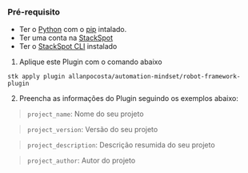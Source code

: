 ### Pré-requisito

- Ter o [Python][Python] com o [pip][pip] intalado.
- Ter uma conta na [StackSpot][StackSpot]
- Ter o [StackSpot CLI][StackSpot_CLI] instalado

1. Aplique este Plugin com o comando abaixo
```
stk apply plugin allanpocosta/automation-mindset/robot-framework-plugin
```
2. Preencha as informações do Plugin seguindo os exemplos abaixo:
> `project_name`: Nome do seu projeto

> `project_version`: Versão do seu projeto

> `project_description`: Descrição resumida do seu projeto

> `project_author`: Autor do projeto

[StackSpot]: https://stackspot.com/pt/
[StackSpot_CLI]: https://app.stackspot.com/pt/download-cli
[Python]: https://www.python.org/
[pip]: https://pip.pypa.io
[RobotidyIntroduction]: https://robotidy.readthedocs.io/en/stable/#introduction
[RobotidyRobotFramework]: https://robotframework.org/robotframework/latest/RobotFrameworkUserGuide.html#tidy